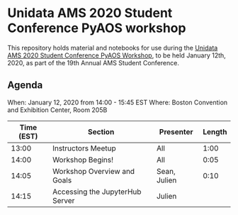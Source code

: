 # Unidata AMS 2020 Student Conference PyAOS workshop

This repository holds material and notebooks for use during the [Unidata AMS 2020 Student Conference PyAOS Workshop](https://ams.confex.com/ams/2020Annual/meetingapp.cgi/Session/54827), to be held January 12th, 2020, as part of the 19th Annual AMS Student Conference.

## Agenda

When: January 12, 2020 from 14:00 - 15:45 EST
Where: Boston Convention and Exhibition Center, Room 205B

| Time (EST) | Section                         | Presenter    | Length |
| ---------- | --------------------------------| -------------| ------ |
| 13:00      | Instructors Meetup              | All          | 1:00   |
| 14:00      | Workshop Begins!                | All          | 0:05   |
| 14:05      | Workshop Overview and Goals     | Sean, Julien | 0:10   |
| 14:15      | Accessing the JupyterHub Server | Julien       |        |
